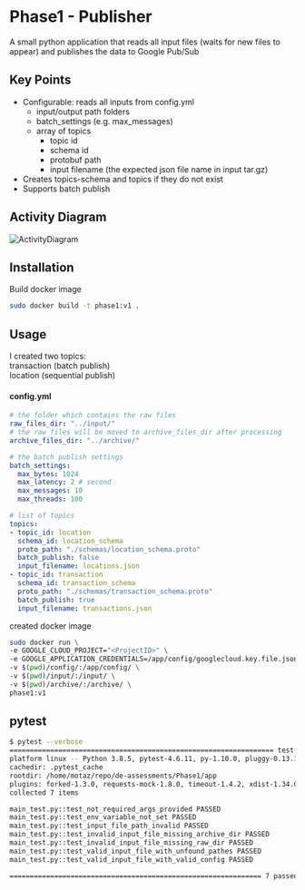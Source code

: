 # Phase1 - Publisher

A small python application that reads all input files (waits for new files to appear) and publishes the data to Google Pub/Sub

## Key Points
- Configurable: reads all inputs from config.yml
    + input/output path folders
    + batch_settings (e.g. max_messages)
    + array of topics
        * topic id
        * schema id
        * protobuf path
        * input filename (the expected json file name in input tar.gz)
- Creates topics-schema and topics if they do not exist
- Supports batch publish

## Activity Diagram
![ActivityDiagram](http://www.plantuml.com/plantuml/proxy?cache=no&src=https://raw.githubusercontent.com/motazalratta/de-assessments/main/Phase1/ActivityDiagram.iuml)

## Installation

Build docker image

```sh
sudo docker build -t phase1:v1 .
```

## Usage
I created two topics: <br>
transaction (batch publish)<br>
location (sequential publish)

#### config.yml
```yaml
# the folder which contains the raw files
raw_files_dir: "../input/"
# the raw files will be moved to archive_files_dir after processing
archive_files_dir: "../archive/"

# the batch publish settings
batch_settings:
  max_bytes: 1024
  max_latency: 2 # second
  max_messages: 10
  max_threads: 100

# list of topics 
topics:
- topic_id: location
  schema_id: location_schema
  proto_path: "./schemas/location_schema.proto"
  batch_publish: false
  input_filename: locations.json
- topic_id: transaction 
  schema_id: transaction_schema
  proto_path: "./schemas/transaction_schema.proto"
  batch_publish: true
  input_filename: transactions.json
```
created docker image

```sh
sudo docker run \
-e GOOGLE_CLOUD_PROJECT="<ProjectID>" \
-e GOOGLE_APPLICATION_CREDENTIALS=/app/config/googlecloud.key.file.json \
-v $(pwd)/config/:/app/config/ \
-v $(pwd)/input/:/input/ \
-v $(pwd)/archive/:/archive/ \
phase1:v1
```

## pytest
```sh
$ pytest --verbose
================================================================= test session starts =================================================================
platform linux -- Python 3.8.5, pytest-4.6.11, py-1.10.0, pluggy-0.13.1 -- /usr/bin/python3
cachedir: .pytest_cache
rootdir: /home/motaz/repo/de-assessments/Phase1/app
plugins: forked-1.3.0, requests-mock-1.8.0, timeout-1.4.2, xdist-1.34.0
collected 7 items

main_test.py::test_not_required_args_provided PASSED                                                                                            [ 14%]
main_test.py::test_env_variable_not_set PASSED                                                                                                  [ 28%]
main_test.py::test_input_file_path_invalid PASSED                                                                                               [ 42%]
main_test.py::test_invalid_input_file_missing_archive_dir PASSED                                                                                [ 57%]
main_test.py::test_invalid_input_file_missing_raw_dir PASSED                                                                                    [ 71%]
main_test.py::test_valid_input_file_with_unfound_pathes PASSED                                                                                  [ 85%]
main_test.py::test_valid_input_file_with_valid_config PASSED                                                                                    [100%]

============================================================== 7 passed in 14.16 seconds ==============================================================
```
